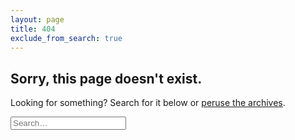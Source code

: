 ```yaml
---
layout: page
title: 404
exclude_from_search: true
---
```


## Sorry, this page doesn't exist.

Looking for something? Search for it below or [peruse the archives](/archives/).

<div id="search" class="search-form">
  <form action="/search" method="get">
    <p>
      <input type="text" id="search-query" name="q" placeholder="Search…" autocomplete="off">
    </p>
  </form>
</div>